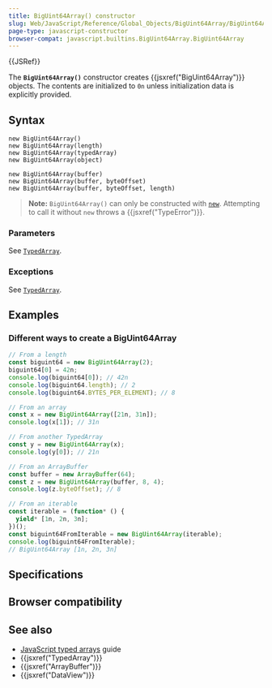 ```yaml
---
title: BigUint64Array() constructor
slug: Web/JavaScript/Reference/Global_Objects/BigUint64Array/BigUint64Array
page-type: javascript-constructor
browser-compat: javascript.builtins.BigUint64Array.BigUint64Array
---
```


{{JSRef}}

The **`BigUint64Array()`** constructor creates {{jsxref("BigUint64Array")}} objects. The contents are initialized to `0n` unless initialization data is explicitly provided.

## Syntax

```js-nolint
new BigUint64Array()
new BigUint64Array(length)
new BigUint64Array(typedArray)
new BigUint64Array(object)

new BigUint64Array(buffer)
new BigUint64Array(buffer, byteOffset)
new BigUint64Array(buffer, byteOffset, length)
```

> **Note:** `BigUint64Array()` can only be constructed with [`new`](/Web/JavaScript/Reference/Operators/new). Attempting to call it without `new` throws a {{jsxref("TypeError")}}.

### Parameters

See [`TypedArray`](/Web/JavaScript/Reference/Global_Objects/TypedArray#parameters).

### Exceptions

See [`TypedArray`](/Web/JavaScript/Reference/Global_Objects/TypedArray#exceptions).

## Examples

### Different ways to create a BigUint64Array

```js
// From a length
const biguint64 = new BigUint64Array(2);
biguint64[0] = 42n;
console.log(biguint64[0]); // 42n
console.log(biguint64.length); // 2
console.log(biguint64.BYTES_PER_ELEMENT); // 8

// From an array
const x = new BigUint64Array([21n, 31n]);
console.log(x[1]); // 31n

// From another TypedArray
const y = new BigUint64Array(x);
console.log(y[0]); // 21n

// From an ArrayBuffer
const buffer = new ArrayBuffer(64);
const z = new BigUint64Array(buffer, 8, 4);
console.log(z.byteOffset); // 8

// From an iterable
const iterable = (function* () {
  yield* [1n, 2n, 3n];
})();
const biguint64FromIterable = new BigUint64Array(iterable);
console.log(biguint64FromIterable);
// BigUint64Array [1n, 2n, 3n]
```

## Specifications



## Browser compatibility



## See also

- [JavaScript typed arrays](/Web/JavaScript/Guide/Typed_arrays) guide
- {{jsxref("TypedArray")}}
- {{jsxref("ArrayBuffer")}}
- {{jsxref("DataView")}}
